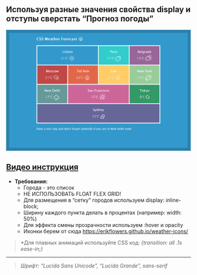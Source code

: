 ## Используя разные значения свойства display и отступы сверстать “Прогноз погоды”
![maket](80df3953-7285-4f91-b0f6-7dc539e794b2.png "weather forecast")

[Видео инструкция](https://www.youtube.com/watch?v=g9O7boOJzq4)
---
* __Требования:__
    + Города - это список
    + НЕ ИСПОЛЬЗОВАТЬ FLOAT FLEX GRID!
    + Для размещения в “сетку” городов используем display: inline-block;
    + Ширину каждого пункта делать в процентах (например: width: 50%)
    + Для эффекта смены прозрачности используем :hover и opacity
    + Иконки берем от сюда https://erikflowers.github.io/weather-icons/ 

> *Для плавных анимаций используйте CSS код: *{transition: all .1s ease-in;}*

---

> *Шрифт: “Lucida Sans Unicode”, “Lucida Grande”, sans-serif*
